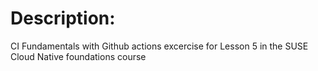 # Description:
CI Fundamentals with Github actions excercise for Lesson 5 in the SUSE Cloud Native foundations course
